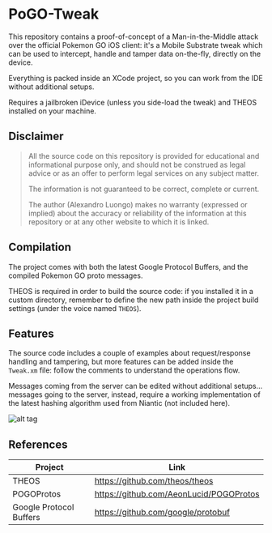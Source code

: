 # PoGO-Tweak
This repository contains a proof-of-concept of a Man-in-the-Middle attack over the official Pokemon GO iOS client: it's a Mobile Substrate tweak which can be used to intercept, handle and tamper data on-the-fly, directly on the device. <br>

Everything is packed inside an XCode project, so you can work from the IDE without additional setups. <br>

Requires a jailbroken iDevice (unless you side-load the tweak) and THEOS installed on your machine.

## Disclaimer
> All the source code on this repository is provided for educational and informational purpose only, and should not be construed as legal advice or as an offer to perform legal services on any subject matter.
> 
> The information is not guaranteed to be correct, complete or current. 
> 
> The author (Alexandro Luongo) makes no warranty (expressed or implied) about the accuracy or reliability of the information at this repository or at any other website to which it is linked.

## Compilation
The project comes with both the latest Google Protocol Buffers, and the compiled Pokemon GO proto messages. <br>

THEOS is required in order to build the source code: if you installed it in a custom directory, remember to define the new path inside the project build settings (under the voice named `THEOS`).

## Features
The source code includes a couple of examples about request/response handling and tampering, but more features can be added inside the `Tweak.xm` file: follow the comments to understand the operations flow. <br>

Messages coming from the server can be edited without additional setups... messages going to the server, instead, require a working implementation of the latest hashing algorithm used from Niantic (not included here). <br>

![alt tag](http://i66.tinypic.com/2e0o853.png)

## References

| Project                 | Link                                    |
|-------------------------|-----------------------------------------|
| THEOS                   | https://github.com/theos/theos          |
| POGOProtos              | https://github.com/AeonLucid/POGOProtos |
| Google Protocol Buffers | https://github.com/google/protobuf      |
